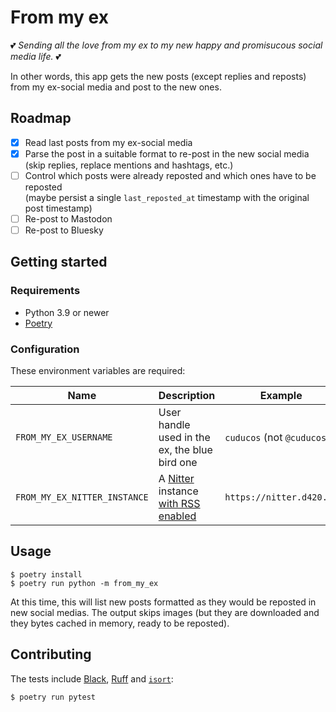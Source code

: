 # From my ex

💕 _Sending all the love from my ex to my new happy and promisucous social media life._ 💕

In other words, this app gets the new posts (except replies and reposts) from my ex-social media and post to the new ones.

## Roadmap

- [x] Read last posts from my ex-social media
- [x] Parse the post in a suitable format to re-post in the new social media<br>(skip replies, replace mentions and hashtags, etc.)
- [ ] Control which posts were already reposted and which ones have to be reposted<br>(maybe persist a single `last_reposted_at` timestamp with the original post timestamp)
- [ ] Re-post to Mastodon
- [ ] Re-post to Bluesky

## Getting started

### Requirements

* Python 3.9 or newer
* [Poetry](https://python-poetry.org)

### Configuration

These environment variables are required:

| Name | Description | Example |
|---|---|---|
| `FROM_MY_EX_USERNAME` | User handle used in the ex, the blue bird one | `cuducos` (not `@cuducos`) | 
| `FROM_MY_EX_NITTER_INSTANCE` | A [Nitter](https://nitter.net/) instance [with RSS enabled](https://github.com/zedeus/nitter/wiki/Instances) | `https://nitter.d420.de` |

## Usage

```console
$ poetry install
$ poetry run python -m from_my_ex
```

At this time, this will list new posts formatted as they would be reposted in new social medias.
The output skips images (but they are downloaded and they bytes cached in memory, ready to be reposted).

## Contributing

The tests include [Black](https://black.readthedocs.io/en/stable/), [Ruff](https://docs.astral.sh/ruff/) and [`isort`](https://pycqa.github.io/isort/):

```console
$ poetry run pytest
```
